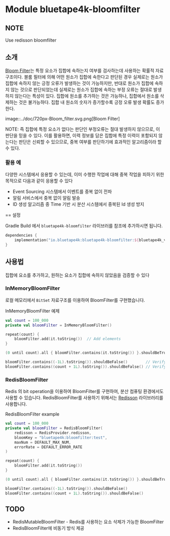 # Module bluetape4k-bloomfilter

## NOTE

Use redisson bloomfilter

## 소개

[Bloom Filter](https://ko.wikipedia.org/wiki/%EB%B8%94%EB%A3%B8_%ED%95%84%ED%84%B0)는 특정 요소가 집합에 속하는지 여부를 검사하는데 사용하는 확률적
자료구조이다.
블룸 필터에 의해 어떤 원소가 집합에 속한다고 판단된 경우 실제로는 원소가 집합에 속하지 않는 긍정 오류가 발생하는 것이 가능하지만, 반대로 원소가 집합에 속하지 않는 것으로 판단되었는데 실제로는 원소가 집합에
속하는 부정 오류는 절대로 발생하지 않는다는 특성이 있다.
집합에 원소를 추가하는 것은 가능하나, 집합에서 원소를 삭제하는 것은 불가능하다.
집합 내 원소의 숫자가 증가할수록 긍정 오류 발생 확률도 증가한다.

image::../doc/720px-Bloom_filter.svg.png[Bloom Filter]

NOTE: 즉 집합에 특정 요소가 없다는 판단인 부정오류는 절대 발생하지 않으므로, 이 판단을 믿을 수 있다.
이를 활용하면, 이력 정보를 담은 집합에 특정 이력이 포함되지 않는다는 판단은 신뢰할 수 있으므로, 중복 여부를 판단하기에 효과적인 알고리즘이라 할 수 있다.

### 활용 예

다양한 시스템에서 응용할 수 있는데, 이미 수행한 작업에 대해 중복 작업을 피하기 위한 목적으로 다음과 같이 응용할 수 있다

* Event Sourcing 시스템에서 이벤트를 중복 없이 전파
* 알림 서비스에서 중복 없이 알림 발송
* ID 생성 알고리즘 중 Time 기반 시 분산 시스템에서 중복된 Id 생성 방지

== 설정

Gradle Build 에서 `bluetape4k-bloomfilter` 라이브러를 참조에 추가하시면 됩니다.

```kotlin
dependencies {
    implementation("io.bluetape4k:bluetape4k-bloomfilter:${bluetape4k_version}")
}
```

## 사용법

집합에 요소를 추가하고, 원하는 요소가 집합에 속하지 않았음을 검증할 수 있다

### InMemoryBloomFilter

로컬 메모리에서 `BitSet` 자료구조를 이용하여 BloomFilter를 구현했습니다.

InMemoryBloomFilter 예제

```kotlin
val count = 100_000
private val bloomFilter = InMemoryBloomFilter()

repeat(count) {
    bloomFilter.add(it.toString())  // Add elements
}

(0 until count).all { bloomFilter.contains(it.toString()) }.shouldBeTrue()

bloomFilter.contains((-1L).toString()).shouldBeFalse()        // Verify not exists
bloomFilter.contains((count + 1L).toString()).shouldBeFalse() // Verify not exists
```

### RedisBloomFilter

Redis 의 bit operation을 이용하여 BloomFilter를 구현하여, 분산 컴퓨팅 환경에서도 사용할 수 있습니다.
RedisBloomFilter를 사용하기 위해서는 [Redisson](https://github.com/redisson/redisson) 라이브러리를 사용합니다.

RedisBloomFilter example

```kotlin
val count = 100_000
private val bloomFilter = RedisBloomFilter(
    redisson = RedisProvider.redisson,
    bloomKey = "bluetape4k:bloomfilter:test",
    maxNum = DEFAULT_MAX_NUM,
    errorRate = DEFAULT_ERROR_RATE
)

repeat(count) {
    bloomFilter.add(it.toString())
}

(0 until count).all { bloomFilter.contains(it.toString()) }.shouldBeTrue()

bloomFilter.contains((-1L).toString()).shouldBeFalse()
bloomFilter.contains((count + 1L).toString()).shouldBeFalse()
```

## TODO

* RedisMutableBloomFilter - Redis를 사용하는 요소 삭제가 가능한 BloomFilter
* RedisBloomFilter에 비동기 방식 제공  
